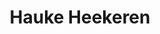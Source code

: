 ---
title: "Hauke Heekeren"
presenter_id: hauke_heekeren
position: Postdoc
start_date: 2002
end_date: 2003
email: 
phone: 
photo:
status: former
layout: member 
---